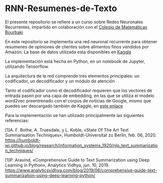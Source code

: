 # RNN-Resumenes-de-Texto

El presente repositorio se refiere a un curso sobre Redes Neuronales Recurrentes, impartido en colaboración con el [Colegio de Matemáticas Bourbaki](https://www.colegio-bourbaki.com/) 

En este repositorio se implementa una red neuronal recurrente para obtener resumenes de opiniones de clientes sobre alimentos finos vendidos por Amazón. La base de datos utilizada esta disponibles en [Kaggle](https://www.kaggle.com/snap/amazon-fine-food-reviews)

La implementación está hecha en Python, en un notebook de Jupyter, utilizando Tensorflow.

La arquitectura de la red comprende tres elementos principales: un codificador, un decodificador y un módulo de atención 

Tanto el codificador como el decodificador requieren que los vectores de entrada pasen por una capa de embedding, en las que se utiliza el modelo word2vec preentrenado con el corpus de noticias de Google, mismo que puedes ser descargado también de Kaggle, en [este enlace](https://www.kaggle.com/datasets/adarshsng/googlenewsvectors)

Para la implementación se han utilizado principalmente las siguientes referencias:

[1]A. F. Bothe, A. Truesdale, y L. Koble, «State Of The Art Text Summarisation Techniques», Humboldt-Universitat zu Berlin, feb. 06, 2020. https://humboldt-wi.github.io/blog/research/information_systems_1920/nlp_text_summarization_techniques/

[1]P. Aravind, «Comprehensive Guide to Text Summarization using Deep Learning in Python», Analytics Vidhya, jun. 10, 2019. https://www.analyticsvidhya.com/blog/2019/06/comprehensive-guide-text-summarization-using-deep-learning-python/ 





